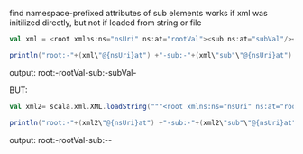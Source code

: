 find namespace-prefixed attributes of sub elements works if xml was initilized directly, but not if loaded from string or file
```scala
val xml = <root xmlns:ns="nsUri" ns:at="rootVal"><sub ns:at="subVal"/></root>

println("root:-"+(xml\"@{nsUri}at") +"-sub:-"+(xml\"sub"\"@{nsUri}at") +"-")
```
output: root:-rootVal-sub:-subVal-

BUT:
```scala
val xml2= scala.xml.XML.loadString("""<root xmlns:ns="nsUri" ns:at="rootVal"><sub ns:at="subVal"/></root>""")

println("root:-"+(xml2\"@{nsUri}at") +"-sub:-"+(xml2\"sub"\"@{nsUri}at") +"-")
```
output: root:-rootVal-sub:--
